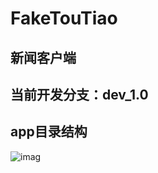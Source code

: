 # FakeTouTiao
新闻客户端
---------
## 当前开发分支：dev_1.0
## app目录结构
 ![imag](https://github.com/top2015/FakeTouTiao/blob/master/readme_pic/1.png?raw=true)
